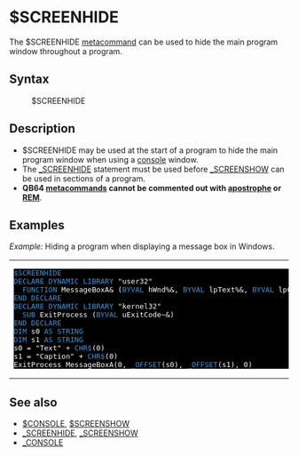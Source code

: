 <style>pre.codeide, pre.outputfixed, .outputcrt0 { background-color: #000 !important; color: #FFF !important; }</style><!DOCTYPE html>
<html class="client-nojs" dir="ltr" lang="en">
<head>
<title>$SCREENHIDE - QB64 Phoenix Edition Wiki</title>
</head>
<body class="mediawiki ltr sitedir-ltr mw-hide-empty-elt ns-0 ns-subject page-_SCREENHIDE rootpage-_SCREENHIDE skin-vector action-view skin-vector-legacy vector-feature-language-in-header-enabled vector-feature-language-in-main-page-header-disabled vector-feature-language-alert-in-sidebar-disabled vector-feature-sticky-header-disabled vector-feature-sticky-header-edit-disabled vector-feature-table-of-contents-disabled vector-feature-visual-enhancement-next-disabled">
<div class="mw-body" id="content" role="main">
<a id="top"></a>
<h1 class="firstHeading mw-first-heading" id="firstHeading"><span class="mw-page-title-main">$SCREENHIDE</span></h1>
<div class="vector-body" id="bodyContent">
<div class="mw-body-content mw-content-ltr" dir="ltr" id="mw-content-text" lang="en"><div class="mw-parser-output"><p>The <a class="mw-selflink selflink">$SCREENHIDE</a> <a href="Metacommand" title="Metacommand">metacommand</a> can be used to hide the main program window throughout a program.
</p>
<h2><span class="mw-headline" id="Syntax">Syntax</span></h2>
<dl><dd><a class="mw-selflink selflink">$SCREENHIDE</a></dd></dl>
<p>
</p>
<h2><span class="mw-headline" id="Description">Description</span></h2>
<ul><li>$SCREENHIDE may be used at the start of a program to hide the main program window when using a <a href="$CONSOLE" title="$CONSOLE">console</a> window.</li>
<li>The <a href="SCREENHIDE" title="SCREENHIDE">_SCREENHIDE</a> statement must be used before <a href="SCREENSHOW" title="SCREENSHOW">_SCREENSHOW</a> can be used in sections of a program.</li>
<li><b>QB64 <a href="Metacommand" title="Metacommand">metacommands</a> cannot be commented out with <a href="Apostrophe" title="Apostrophe">apostrophe</a> or <a href="REM" title="REM">REM</a></b>.</li></ul>
<p>
</p>
<h2><span class="mw-headline" id="Examples">Examples</span></h2>
<p><i>Example:</i> Hiding a program when displaying a message box in Windows.
</p>
<table cellpadding="15px" width="100%">
<tbody><tr>
<td><pre class="codeide"><a class="mw-selflink selflink"><span style="color:#4593D8;">$SCREENHIDE</span></a>
<a href="DECLARE_LIBRARY" title="DECLARE LIBRARY"><span style="color:#4593D8;">DECLARE DYNAMIC LIBRARY</span></a> "user32"
  <a href="FUNCTION" title="FUNCTION"><span style="color:#4593D8;">FUNCTION</span></a> MessageBoxA&amp; (<a class="mw-redirect" href="BYVAL" title="BYVAL"><span style="color:#4593D8;">BYVAL</span></a> hWnd%&amp;, <a class="mw-redirect" href="BYVAL" title="BYVAL"><span style="color:#4593D8;">BYVAL</span></a> lpText%&amp;, <a class="mw-redirect" href="BYVAL" title="BYVAL"><span style="color:#4593D8;">BYVAL</span></a> lpCaption%&amp;, <a class="mw-redirect" href="BYVAL" title="BYVAL"><span style="color:#4593D8;">BYVAL</span></a> uType~&amp;)
<a href="DECLARE_LIBRARY" title="DECLARE LIBRARY"><span style="color:#4593D8;">END DECLARE</span></a>
<a href="DECLARE_LIBRARY" title="DECLARE LIBRARY"><span style="color:#4593D8;">DECLARE DYNAMIC LIBRARY</span></a> "kernel32"
  <a href="SUB" title="SUB"><span style="color:#4593D8;">SUB</span></a> ExitProcess (<a class="mw-redirect" href="BYVAL" title="BYVAL"><span style="color:#4593D8;">BYVAL</span></a> uExitCode~&amp;)
<a href="DECLARE_LIBRARY" title="DECLARE LIBRARY"><span style="color:#4593D8;">END DECLARE</span></a>
<a href="DIM" title="DIM"><span style="color:#4593D8;">DIM</span></a> s0 <a href="AS" title="AS"><span style="color:#4593D8;">AS</span></a> <a href="STRING" title="STRING"><span style="color:#4593D8;">STRING</span></a>
<a href="DIM" title="DIM"><span style="color:#4593D8;">DIM</span></a> s1 <a href="AS" title="AS"><span style="color:#4593D8;">AS</span></a> <a href="STRING" title="STRING"><span style="color:#4593D8;">STRING</span></a>
s0 = "Text" + <a href="CHR$" title="CHR$"><span style="color:#4593D8;">CHR$</span></a>(0)
s1 = "Caption" + <a href="CHR$" title="CHR$"><span style="color:#4593D8;">CHR$</span></a>(0)
ExitProcess MessageBoxA(0, <a href="OFFSET_(function)" title="OFFSET (function)"><span style="color:#4593D8;">_OFFSET</span></a>(s0), <a href="OFFSET_(function)" title="OFFSET (function)"><span style="color:#4593D8;">_OFFSET</span></a>(s1), 0)
</pre>
</td></tr></tbody></table>
<p>
</p>
<h2><span class="mw-headline" id="See_also">See also</span></h2>
<ul><li><a href="$CONSOLE" title="$CONSOLE">$CONSOLE</a>, <a href="$SCREENSHOW" title="$SCREENSHOW">$SCREENSHOW</a></li>
<li><a href="SCREENHIDE" title="SCREENHIDE">_SCREENHIDE</a>, <a href="SCREENSHOW" title="SCREENSHOW">_SCREENSHOW</a></li>
<li><a href="CONSOLE" title="CONSOLE">_CONSOLE</a></li></ul>
<p>
</p>
<!-- 
NewPP limit report
Cached time: 20240715061217
Cache expiry: 86400
Reduced expiry: false
Complications: [show‐toc]
CPU time usage: 0.026 seconds
Real time usage: 0.062 seconds
Preprocessor visited node count: 179/1000000
Post‐expand include size: 2028/2097152 bytes
Template argument size: 355/2097152 bytes
Highest expansion depth: 3/100
Expensive parser function count: 0/100
Unstrip recursion depth: 0/20
Unstrip post‐expand size: 0/5000000 bytes
-->
<!--
Transclusion expansion time report (%,ms,calls,template)
100.00%   46.897      1 -total
 27.23%   12.770      1 Template:CodeEnd
 25.56%   11.987      1 Template:Small
 10.83%    5.079      1 Template:PageSeeAlso
  7.80%    3.658     22 Template:Cl
  6.66%    3.125      1 Template:PageExamples
  5.42%    2.543      1 Template:PageSyntax
  4.66%    2.185      1 Template:CodeStart
  3.70%    1.736      1 Template:PageNavigation
  3.56%    1.668      1 Template:PageDescription
-->
<!-- Saved in parser cache with key qb64pnix_mw19894-mwmb_:pcache:idhash:266-0!canonical and timestamp 20240715061217 and revision id 8791.
 -->
</div>
</div>
</div>
</div>
</body>
</html>
